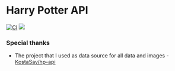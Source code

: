 # Harry Potter API

[![CI](https://github.com/diegodrf/HarryPotterApi/actions/workflows/ci.yml/badge.svg)](https://github.com/diegodrf/HarryPotterApi/actions/workflows/ci.yml)
![](https://heroku-status-badges.herokuapp.com/harry-potter--api)

### Special thanks
- The project that I used as data source for all data and images - [KostaSav/hp-api](https://github.com/KostaSav/hp-api)